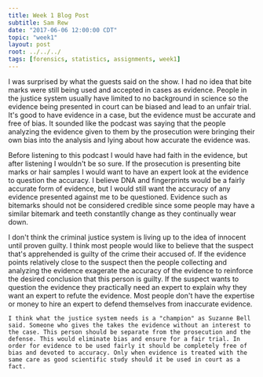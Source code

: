 ```yaml
---
title: Week 1 Blog Post
subtitle: Sam Rew
date: "2017-06-06 12:00:00 CDT"
topic: "week1"
layout: post
root: ../../../
tags: [forensics, statistics, assignments, week1]
---
```

 
  I was surprised by what the guests said on the show. I had no idea that bite marks were still being used and accepted in cases as evidence. People in the justice system usually have limited to no background in science so the evidence being presented in court can be  biased and lead to an unfair trial. It's good to have evidence in a case, but the evidence must be accurate and free of bias. It sounded like the podcast was saying that the people analyzing the evidence given to them by the prosecution were bringing their own bias into the analysis and lying about how accurate the evidence was.
  
  Before listening to this podcast I would have had faith in the evidence, but after listening I wouldn't be so sure. If the prosecution is presenting bite marks or hair samples I would want to have an expert look at the evidence to question the accuracy. I believe DNA and fingerprints would be a fairly accurate form of evidence, but I would still want the accuracy of any evidence presented against me to be questioned. Evidence such as bitemarks should not be considered credible since some people may have a similar bitemark and teeth constantlly change as they continually wear down.
  
  I don't think the criminal justice system is living up to the idea of innocent until proven guilty. I think most people would like to believe that the suspect that's apprehended is guilty of the crime their accused of. If the evidence points relatively close to the suspect then the people collecting and analyzing the evidence exagerate the accuracy of the evidence to reinforce the desired conclusion that this person is guilty. If the suspect wants to question the evidence they practically need an expert to explain why they want an expert to refute the evidence. Most people don't have the expertise or money to hire an expert to defend themselves from inaccurate evidence.
  
    I think what the justice system needs is a "champion" as Suzanne Bell said. Someone who gives the takes the evidence without an interest to the case. This person should be separate from the prosecution and the defense. This would eliminate bias and ensure for a fair trial. In order for evidence to be used fairly it should be completely free of bias and devoted to accuracy. Only when evidence is treated with the same care as good scientific study should it be used in court as a fact.
